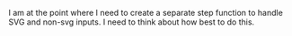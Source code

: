 I am at the point where I need to create a separate step function to handle SVG and non-svg inputs. I need to think about how best to do this.
